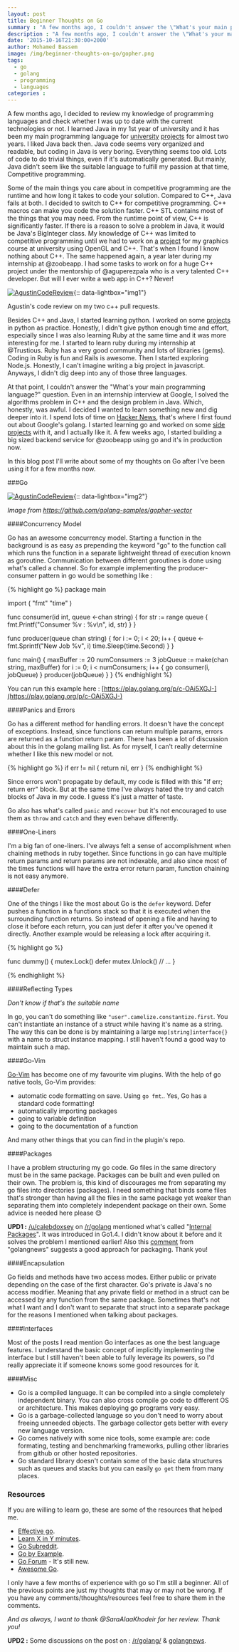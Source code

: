 ```yaml
---
layout: post
title: Beginner Thoughts on Go
summary : "A few months ago, I couldn't answer the \"What's your main programming language?\" question. I used many programming languages during my university studies, internships and side projects but I didn't dig deep into any of them. I decided I wanted to learn something new and dig deeper into it. That's when I first found out about Google's golang. I started learning go and worked on some side projects with it, and I actually like it. A few weeks ago, I started building a big sized backend service for @zoobeapp using go and it's in production now. In this blog post I'll write about some of my thoughts on Go after I've been using it for a few months now."
description : "A few months ago, I couldn't answer the \"What's your main programming language?\" question. I found out about Google's golang and started learning it. In this blog post I'll write about some of my thoughts on Go after I've been using it for a few months now."
date: '2015-10-16T21:30:00+2000'
author: Mohamed Bassem
image: /img/beginner-thoughts-on-go/gopher.png
tags:
  - go
  - golang
  - programming
  - languages
categories :
---
```


A few months ago, I decided to review my knowledge of programming languages and check whether I was up to date with the current technologies or not. I learned Java in my 1st year of university and it has been my main programming language for [university](https://github.com/MohamedBassem/RDBMS-T2) [projects](https://github.com/MohamedBassem/pipelined-MIPS-simulator) for almost two years. I liked Java back then. Java code seems very organized and readable, but coding in Java is very boring. Everything seems too old. Lots of code to do trivial things, even if it's automatically generated. But mainly, Java didn't seem like the suitable language to fulfill my passion at that time, Competitive programming.

Some of the main things you care about in competitive programming are the runtime and how long it takes to code your solution. Compared to C++, Java fails at both. I decided to switch to C++ for competitive programming. C++ macros can make you code the solution faster. C++ STL contains most of the things that you may need. From the runtime point of view, C++ is significantly faster. If there is a reason to solve a problem in Java, it would be Java's BigInteger class. My knowledge of C++ was limited to competitive programming until we had to work on [a](https://github.com/MohamedBassem/tetris) [project](https://github.com/medo/raafat-elhagan) for my graphics course at university using OpenGL and C++. That's when I found I know nothing about C++. The same happened again, a year later during my internship at @zoobeapp. I had some tasks to work on for a huge C++ project under the mentorship of @aguperezpala who is a very talented C++ developer.  But will I ever write a web app in C++? Never!

[![AgustinCodeReview](/img/beginner-thoughts-on-go/AgustinReview.png)](/img/beginner-thoughts-on-go/AgustinReview.png){:: data-lightbox="img1"}

<p class="image-caption">Agustin's code review on my two c++ pull requests.</p>

Besides C++ and Java, I started learning python. I worked on some [projects](https://github.com/MohamedBassem/dTests) in python as practice. Honestly, I didn't give python enough time and effort, especially since I was also learning Ruby at the same time and it was more interesting for me. I started to learn ruby during my internship at @Trustious. Ruby has a very good community and lots of libraries (gems). Coding in Ruby is fun and Rails is awesome. Then I started exploring Node.js. Honestly, I can't imagine writing a big project in javascript. Anyways, I didn't dig deep into any of those three languages.

At that point, I couldn't answer the "What's your main programming language?" question. Even in an internship interview at Google, I solved the algorithms problem in C++ and the design problem in Java. Which, honestly, was awful. I decided I wanted to learn something new and dig deeper into it. I spend lots of time on [Hacker News](https://news.ycombinator.com/), that's where I first found out about Google's golang. I started learning go and worked on some [side](https://github.com/MohamedBassem/getaredis) [projects](https://github.com/MohamedBassem/servgo) with it, and I actually like it. A few weeks ago, I started building a big sized backend service for @zoobeapp using go and it's in production now.

In this blog post I'll write about some of my thoughts on Go after I've been using it for a few months now.

###Go

[![AgustinCodeReview](/img/beginner-thoughts-on-go/gopher.png)](/img/beginner-thoughts-on-go/gopher.png){:: data-lightbox="img2"}

*Image from https://github.com/golang-samples/gopher-vector*

####Concurrency Model

Go has an awesome concurrency model. Starting a function in the background is as easy as prepending the keyword "go" to the function call which runs the function in a separate lightweight thread of execution known as goroutine. Communication between different goroutines is done using what's called a channel. So for example implementing the producer-consumer pattern in go would be something like :


{% highlight go %}
package main

import (
	"fmt"
	"time"
)

func consumer(id int, queue <-chan string) {
	for str := range queue {
		fmt.Printf("Consumer %v : %v\n", id, str)
	}
}

func producer(queue chan string) {
	for i := 0; i < 20; i++ {
		queue <- fmt.Sprintf("New Job %v", i)
		time.Sleep(time.Second)
	}
}

func main() {
	maxBuffer := 20
	numConsumers := 3
	jobQueue := make(chan string, maxBuffer)
	for i := 0; i < numConsumers; i++ {
		go consumer(i, jobQueue)
	}
	producer(jobQueue)
}
}
{% endhighlight %}

You can run this example here : [https://play.golang.org/p/c-OAi5XGJ-](https://play.golang.org/p/c-OAi5XGJ-)

####Panics and Errors

Go has a different method for handling errors. It doesn't have the concept of exceptions. Instead, since functions can return multiple params, errors are returned as a function return param. There has been a lot of discussion about this in the golang mailing list. As for myself, I can't really determine whether I like this new model or not.

{% highlight go %}
if err != nil {
    return nil, err
}
{% endhighlight %}

Since errors won't propagate by default, my code is filled with this "if err; return err" block. But at the same time I've always hated the try and catch blocks of Java in my code. I guess it's just a matter of taste.

Go also has what's called `panic` and `recover` but it's not encouraged to use them as `throw` and `catch` and they even behave differently.

####One-Liners

I'm a big fan of one-liners. I've always felt a sense of accomplishment when chaining methods in ruby together. Since functions in go can have multiple return params and return params are not indexable, and also since most of the times functions will have the extra error return param, function chaining is not easy anymore.

####Defer

One of the things I like the most about Go is the `defer` keyword. Defer pushes a function in a functions stack so that it is executed when the surrounding function returns. So instead of opening a file and having to close it before each return, you can just defer it after you've opened it directly. Another example would be releasing a lock after acquiring it.


{% highlight go %}

func dummy() {
    mutex.Lock()
    defer mutex.Unlock()
    // ...
}

{% endhighlight %}

####Reflecting Types

*Don't know if that's the suitable name*

In go, you can't do something like `"user".camelize.constantize.first`. You can't instantiate an instance of a struct while having it's name as a string. The way this can be done is by maintaining a large `map[string]interface{}` with a name to struct instance mapping. I still haven't found a good way to maintain such a map.

####Go-Vim

[Go-Vim](https://github.com/fatih/vim-go) has become one of my favourite vim plugins. With the help of go native tools, Go-Vim provides:

- automatic code formatting on save. Using `go fmt`.. Yes, Go has a standard code formatting!
- automatically importing packages
- going to variable definition
- going to the documentation of a function

And many other things that you can find in the plugin's repo.

####Packages

I have a problem structuring my go code. Go files in the same directory must be in the same package. Packages can be built and even pulled on their own. The problem is, this kind of discourages me from separating my go files into directories (packages). I need something that binds some files that's stronger than having all the files in the same package yet weaker than separating them into completely independent package on their own. Some advice is needed here please :blush:

**UPD1 :** [/u/calebdoxsey](https://www.reddit.com/user/calebdoxsey) on [/r/golang](https://www.reddit.com/r/golang/comments/3p147h/beginner_thoughts_on_go/cw2bl1x) mentioned what's called "[Internal Packages](https://golang.org/doc/go1.4#internalpackages)". It was introduced in Go1.4. I didn't know about it before and it solves the problem I mentioned earlier! Also this [comment](http://golangnews.com/comments/87) from "golangnews" suggests a good approach for packaging. Thank you!


####Encapsulation

Go fields and methods have two access modes. Either public or private depending on the case of the first character. Go's private is Java's no access modifier. Meaning that any private field or method in a struct can be accessed by any function from the same package. Sometimes that's not what I want and I don't want to separate that struct into a separate package for the reasons I mentioned when talking about packages.

####Interfaces

Most of the posts I read mention Go interfaces as one the best language features. I understand the basic concept of implicitly implementing the interface but I still haven't been able to fully leverage its powers, so I'd really appreciate it if someone knows some good resources for it.

####Misc

- Go is a compiled language. It can be compiled into a single completely independent binary. You can also cross compile go code to different OS or architecture. This makes deploying go programs very easy.
- Go is a garbage-collected language so you don't need to worry about freeing unneeded objects. The garbage collector gets better with every new language version.
- Go comes natively with some nice tools, some example are: code formating, testing and benchmarking frameworks, pulling other libraries from github or other hosted repositories.
- Go standard library doesn't contain some of the basic data structures such as queues and stacks but you can easily `go get` them from many places.

### Resources

If you are willing to learn go, these are some of the resources that helped me.

- [Effective go](https://golang.org/doc/effective_go.html).
- [Learn X in Y minutes](http://learnxinyminutes.com/docs/go/).
- [Go Subreddit](https://www.reddit.com/r/golang/).
- [Go by Example](https://gobyexample.com/).
- [Go Forum](https://forum.golangbridge.org/) - It's still new.
- [Awesome Go](https://github.com/avelino/awesome-go).

I only have a few months of experience with go so I'm still a beginner. All of the previous points are just my thoughts that may or may not be wrong. If you have any comments/thoughts/resources feel free to share them in the comments.

*And as always, I want to thank @SaraAlaaKhodeir for her review. Thank you!*

**UPD2 :** Some discussions on the post on : [/r/golang/](https://www.reddit.com/r/golang/comments/3p147h/beginner_thoughts_on_go/) & [golangnews](http://golangnews.com/stories/288).
